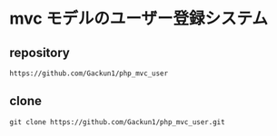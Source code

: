 # mvc モデルのユーザー登録システム

## repository
`https://github.com/Gackun1/php_mvc_user`

## clone
`git clone https://github.com/Gackun1/php_mvc_user.git`
